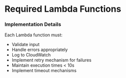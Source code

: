 # Required Lambda Functions


### Implementation Details

Each Lambda function must:
- Validate input
- Handle errors appropriately
- Log to CloudWatch
- Implement retry mechanism for failures
- Maintain execution times < 10s
- Implement timeout mechanisms
